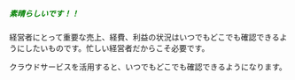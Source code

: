 ##### <span style="color: green;">素晴らしいです！！</span>

経営者にとって重要な売上、経費、利益の状況はいつでもどこでも確認できるようにしたいものです。忙しい経営者だからこそ必要です。

クラウドサービスを活用すると、いつでもどこでも確認できるようになります。

